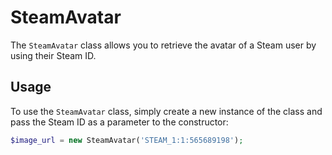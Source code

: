 # SteamAvatar

The `SteamAvatar` class allows you to retrieve the avatar of a Steam user by using their Steam ID.

## Usage

To use the `SteamAvatar` class, simply create a new instance of the class and pass the Steam ID as a parameter to the constructor:

```php
$image_url = new SteamAvatar('STEAM_1:1:565689198');

